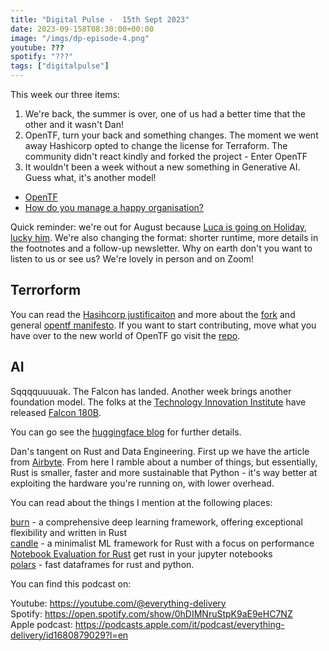 ```yaml
---
title: "Digital Pulse -  15th Sept 2023"
date: 2023-09-158T08:30:00+00:00
image: "/imgs/dp-episode-4.png"
youtube: ???
spotify: "???"
tags: ["digitalpulse"]
---
```


This week our three items:

1. We're back, the summer is over, one of us had a better time that the other and it wasn't Dan! 
2. OpenTF, turn your back and something changes. The moment we went away Hashicorp opted to change the license for Terraform. The community didn't react kindly and forked the project - Enter OpenTF
3. It wouldn't been a week without a new something in Generative AI. Guess what, it's another model!

- [OpenTF](#Terrorform)
- [How do you manage a happy organisation?](#HappyOrg)

Quick reminder: we're out for August because [Luca is going on Holiday, lucky him](https://www.youtube.com/watch?v=Bxauqa7rJgI). We're also changing the format: shorter runtime, more details in the footnotes and a follow-up newsletter. Why on earth don't you want to listen to us or see us? We're lovely in person and on Zoom! 

<!--more-->

## Terrorform
You can read the [Hasihcorp justificaiton](https://www.hashicorp.com/license-faq#why-is-hashicorp-making-this-change) and more about the [fork](https://opentf.org/fork) and general [opentf manifesto](https://opentf.org/). If you want to start contributing, move what you have over to the new world of OpenTF go visit the [repo](https://github.com/opentffoundation/opentf).

## AI
Sqqqquuuuak. The Falcon has landed. Another week brings another foundation model. The folks at the [Technology Innovation Institute](https://falconllm.tii.ae/index.html) have released [Falcon 180B](https://falconllm.tii.ae/falcon-180b.html).

You can go see the [huggingface blog](https://huggingface.co/blog/falcon-180b) for further details.

Dan's tangent on Rust and Data Engineering. First up we have the article from [Airbyte](https://airbyte.com/blog/rust-for-data-engineering). From here I ramble about a number of things, but essentially, Rust is smaller, faster and more sustainable that Python - it's way better at exploiting the hardware you're running on, with lower overhead.

You can read about the things I mention at the following places:

[burn](https://github.com/burn-rs/burn) - a comprehensive deep learning framework, offering exceptional flexibility and written in Rust  
[candle](https://github.com/huggingface/candle) - a minimalist ML framework for Rust with a focus on performance  
[Notebook Evaluation for Rust](https://github.com/evcxr/evcxr) get rust in your jupyter notebooks  
[polars](https://www.pola.rs/) - fast dataframes for rust and python.

You can find this podcast on:

Youtube: https://youtube.com/@everything-delivery  
Spotify: https://open.spotify.com/show/0hDIMNruStpK9aE9eHC7NZ  
Apple podcast: https://podcasts.apple.com/it/podcast/everything-delivery/id1680879029?l=en  
